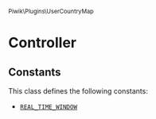 <small>Piwik\Plugins\UserCountryMap</small>

Controller
==========


Constants
---------

This class defines the following constants:

- [`REAL_TIME_WINDOW`](#real_time_window)
